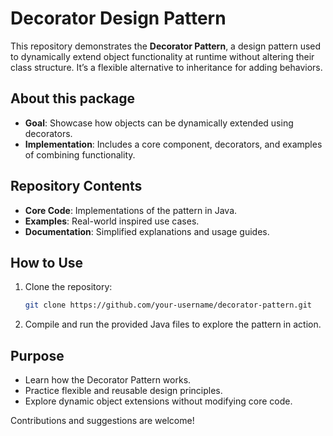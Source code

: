 # Decorator Design Pattern

This repository demonstrates the **Decorator Pattern**, a design pattern used to dynamically extend object functionality
at runtime without altering their class structure. It’s a flexible alternative to inheritance for adding behaviors.

## About this package

- **Goal**: Showcase how objects can be dynamically extended using decorators.
- **Implementation**: Includes a core component, decorators, and examples of combining functionality.

## Repository Contents

- **Core Code**: Implementations of the pattern in Java.
- **Examples**: Real-world inspired use cases.
- **Documentation**: Simplified explanations and usage guides.

## How to Use

1. Clone the repository:
   ```bash
   git clone https://github.com/your-username/decorator-pattern.git
   ```
2. Compile and run the provided Java files to explore the pattern in action.

## Purpose

- Learn how the Decorator Pattern works.
- Practice flexible and reusable design principles.
- Explore dynamic object extensions without modifying core code.

Contributions and suggestions are welcome!
